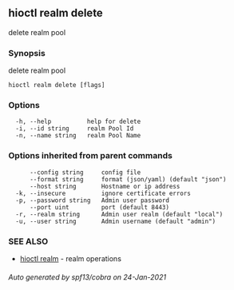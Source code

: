 ## hioctl realm delete

delete realm pool

### Synopsis

delete realm pool

```
hioctl realm delete [flags]
```

### Options

```
  -h, --help          help for delete
  -i, --id string     realm Pool Id
  -n, --name string   realm Pool Name
```

### Options inherited from parent commands

```
      --config string     config file
      --format string     format (json/yaml) (default "json")
      --host string       Hostname or ip address
  -k, --insecure          ignore certificate errors
  -p, --password string   Admin user password
      --port uint         port (default 8443)
  -r, --realm string      Admin user realm (default "local")
  -u, --user string       Admin username (default "admin")
```

### SEE ALSO

* [hioctl realm](hioctl_realm.md)	 - realm operations

###### Auto generated by spf13/cobra on 24-Jan-2021
